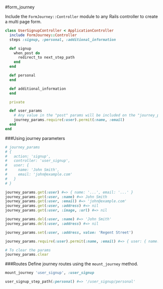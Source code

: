 #form_journey

Include the `FormJourney::Controller` module to any Rails controller to create a multi page form.

```ruby
class UserSignupController < ApplicationController
  include FormJourney::Controller
  steps :signup, :personal, :additional_information

  def signup
    when_post do
      redirect_to next_step_path
    end
  end

  def personal
  end

  def additional_information
  end

  private

  def user_params
    # Any value in the "post" params will be included on the "journey_params" and kept in session
    journey_params.require(:user).permit(:name, :email)
  end
end
```

###Using journey parameters

```ruby
# journey_params
# {
#   action: 'signup',
#   controller: 'user_signup',
#   user: {
#     name: 'John Smith',
#     email: 'john@example.com'
#   }
# }

journey_params.get(:user) #=> { name: '...', email: '...' }
journey_params.get(:user, :name) #=> John Smith
journey_params.get(:user, :email) #=> 'john@example.com'
journey_params.get(:user, :address) #=> nil
journey_params.get(:user, :image, :url) #=> nil

journey_params.del(:user, :name) #=> 'John Smith'
journey_params.del(:user, :address) #=> nil

journey_params.set(:user, :address, value: 'Regent Street')

journey_params.require(:user).permit(:name, :email) #=> { user: { name: '...', email: '...' } }

# To clear the params
journey_params.clear
```

###Routes
Define journey routes using the `mount_journey` method.

```ruby
mount_journey 'user_signup', :user_signup

user_signup_step_path(:personal) #=> '/user_signup/personal'
```
